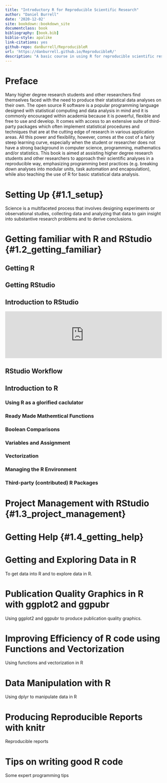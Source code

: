 ```yaml
--- 
title: "Introductory R for Reproducible Scientific Research"
author: "Daniel Burrell"
date: '2020-12-02'
site: bookdown::bookdown_site
documentclass: book
bibliography: [book.bib]
biblio-style: apalike
link-citations: yes
github-repo: danBurrell/ReproducibleR
url: 'https://danburrell.github.io/ReproducibleR/'
description: "A basic course in using R for reproducible scientific research"
---
```


# Preface

Many higher degree research students and other researchers find themselves faced with the need to produce their statistical data analyses on their own. The open source R software is a popular programming language designed with statistical computing and data analysis in mind and it is commonly encouraged within academia because it is powerful, flexible and free to use and develop. It comes with access to an extensive suite of third-party packages which often implement statistical procedures and techniques that are at the cutting edge of research in various application areas. All this power and flexibility, however, comes at the cost of a fairly steep learning curve, especially when the student or researcher does not have a strong background in computer science, programming, mathematics and/or statistics. This book is aimed at assisting higher degree research students and other researchers to approach their scientific analyses in a reproducible way, emphasizing programming best practices (e.g. breaking down analyses into modular units, task automation and encapsulation), while also teaching the use of R for basic statistical data analysis. 

<!--chapter:end:index.Rmd-->

# Setting Up {#1.1_setup}

Science is a multifaceted process that involves designing experiments or observational studies, collecting data and analyzing that data to gain insight into substantive research problems and to derive conclusions. 



# Getting familiar with R and RStudio {#1.2_getting_familiar}

## Getting R 

## Getting RStudio

## Introduction to RStudio

<!---LEARNR EX 1-->

<iframe style="margin:0 auto; min-width: 100%;" id="myIframe1" class="interactive" src="https://mylearnrapp.shinyapps.io/learnr_app1" scrolling="no" frameborder="no"></iframe>

<!---------------->

## RStudio Workflow

## Introduction to R

### Using R as a glorified caclulator

### Ready Made Mathemtical Functions 

### Boolean Comparisons

### Variables and Assignment

### Vectorization

### Managing the R Environment

### Third-party (contributed) R Packages


# Project Management with RStudio {#1.3_project_management}

# Getting Help {#1.4_getting_help}



<script>
  iFrameResize({}, ".interactive");
</script>

<!--chapter:end:01-Intro_to_R.Rmd-->

# Getting and Exploring Data in R

To get data into R and to explore data in R.


<!--chapter:end:02-Data_input_and_exploration.Rmd-->

# Publication Quality Graphics in R with ggplot2 and ggpubr

Using ggplot2 and ggpubr to produce publication quality graphics.

<!--chapter:end:03-Publishable_graphics_with_ggplot2.Rmd-->

# Improving Efficiency of R code using Functions and Vectorization

Using functions and vectorization in R


<!--chapter:end:04-Efficient_Computing_Functions_and_Vectorization.Rmd-->

# Data Manipulation with R

Using dplyr to manipulate data in R

<!--chapter:end:05-Data_Manipulation.Rmd-->

# Producing Reproducible Reports with knitr

Reproducible reports

<!--chapter:end:06-Reproducible_Reports_with_knitr.Rmd-->

# Tips on writing good R code

Some expert programming tips

<!--chapter:end:07-Tips_on_writing_good_code.Rmd-->

